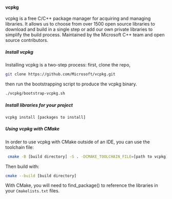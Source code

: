 <a name="using-libraries"></a>

[//]: # (### Using libraries)

<a name="vcpkg"></a>

#### vcpkg

vcpkg is a free C/C++ package manager for acquiring and managing libraries. It allows us to choose from over 1500 open source libraries to download and build in a single step or add our own private libraries to simplify the build process. Maintained by the Microsoft C++ team and open source contributors.

<a name="install-vcpkg"></a>

##### Install vcpkg

Installing vcpkg is a two-step process:
first, clone the repo,

```bash
git clone https://github.com/Microsoft/vcpkg.git
```

then run the bootstrapping script to produce the vcpkg binary.

```bash
./vcpkg/bootstrap-vcpkg.sh
```

<a name="install-libraries-for-your-project"></a>

##### Install libraries for your project

```bash
vcpkg install [packages to install]
```

<a name="using-vcpkg-with-cmake"></a>

##### Using vcpkg with CMake

In order to use vcpkg with CMake outside of an IDE, you can use the toolchain file:

```bash
 cmake -B [build directory] -S . -DCMAKE_TOOLCHAIN_FILE=[path to vcpkg]/scripts/buildsystems/vcpkg.cmake 
```

Then build with:

```bash
cmake --build [build directory]
```

With CMake, you will need to find_package() to reference the libraries in your `Cmakelists.txt` files.
